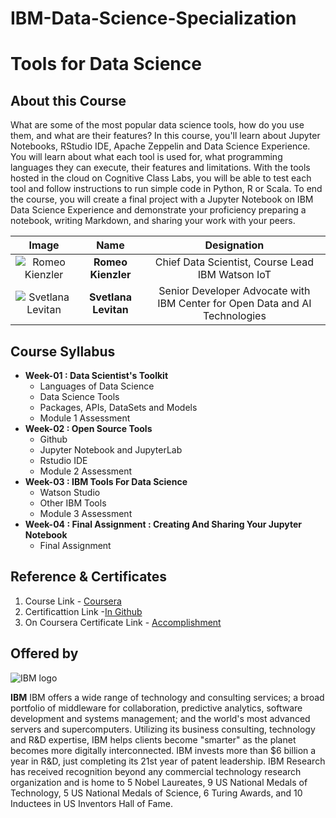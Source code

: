 # IBM-Data-Science-Specialization

# Tools for Data Science
## About this Course
What are some of the most popular data science tools, how do you use them, and what are their features? In this course, you'll learn about Jupyter Notebooks, RStudio IDE, Apache Zeppelin and Data Science Experience. You will learn about what each tool is used for, what programming languages they can execute, their features and limitations. With the tools hosted in the cloud on Cognitive Class Labs, you will be able to test each tool and follow instructions to run simple code in Python, R or Scala. To end the course, you will create a final project with a Jupyter Notebook on IBM Data Science Experience and demonstrate your proficiency preparing a notebook, writing Markdown, and sharing your work with your peers.


| **Image**        | **Name**           | **Designation**  |
| :-------------: |:-------------:|:-----:|
| ![Romeo Kienzler](https://github.com/Ashleshk/IBM-Data-Science-Specialization-Coursera/blob/master/resources/romeokeinzler.jpg) | **Romeo Kienzler**     | Chief Data Scientist, Course Lead IBM Watson IoT |
| ![Svetlana Levitan](https://github.com/Ashleshk/IBM-Data-Science-Specialization-Coursera/blob/master/resources/Svetlana.jpg)    | **Svetlana Levitan**     |  Senior Developer Advocate with IBM Center for Open Data and AI Technologies |


## Course Syllabus
* **Week-01 : Data Scientist's Toolkit**
	* Languages of Data Science
	* Data Science Tools
	* Packages, APIs, DataSets and Models
	* Module 1 Assessment
* **Week-02 : Open Source Tools**
	* Github
	* Jupyter Notebook and JupyterLab
	* Rstudio IDE
	* Module 2 Assessment
* **Week-03 : IBM Tools For Data Science**
	* Watson Studio
	* Other IBM Tools
	* Module 3 Assessment
* **Week-04 : Final Assignment : Creating And Sharing Your Jupyter Notebook**
	* Final Assignment

## Reference & Certificates
1. Course Link - [Coursera]()
2. Certificattion Link -[In Github]()
3. On Coursera Certificate Link - [Accomplishment]( )

## Offered by
![IBM logo](https://github.com/Ashleshk/IBM-Data-Science-Specialization-Coursera/blob/master/IBM-Logo-Blk---Square.png)

**IBM**
IBM offers a wide range of technology and consulting services; a broad portfolio of middleware for collaboration, predictive analytics, software development and systems management; and the world's most advanced servers and supercomputers. Utilizing its business consulting, technology and R&D expertise, IBM helps clients become "smarter" as the planet becomes more digitally interconnected. IBM invests more than $6 billion a year in R&D, just completing its 21st year of patent leadership. IBM Research has received recognition beyond any commercial technology research organization and is home to 5 Nobel Laureates, 9 US National Medals of Technology, 5 US National Medals of Science, 6 Turing Awards, and 10 Inductees in US Inventors Hall of Fame.